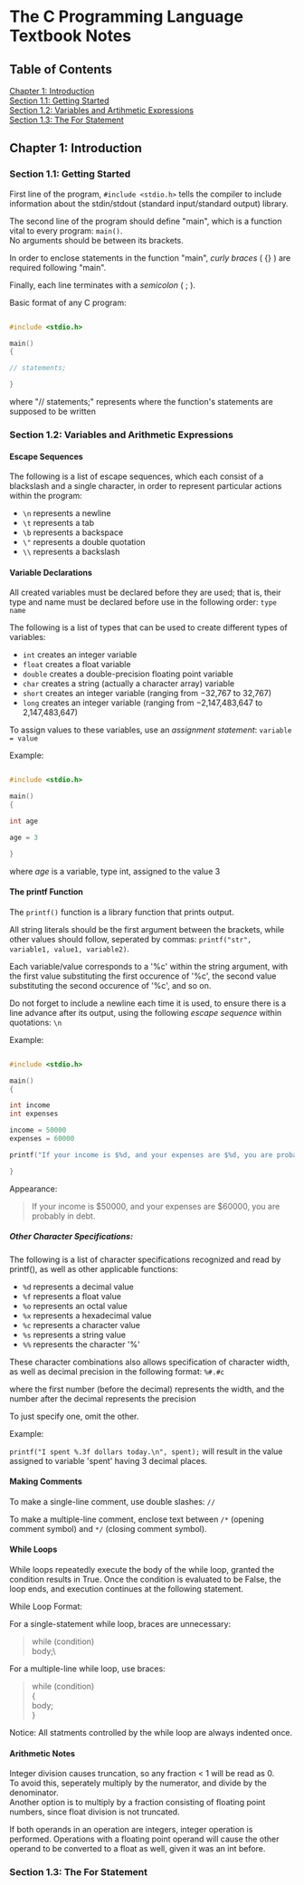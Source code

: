 # The C Programming Language Textbook Notes

## Table of Contents
[Chapter 1: Introduction](https://github.com/francescasiconolfi/SYSC-2006/blob/main/Textbook-Notes.md#chapter-1-introduction)\
[Section 1.1: Getting Started](https://github.com/francescasiconolfi/SYSC-2006/blob/main/Textbook-Notes.md#section-11-getting-started)\
[Section 1.2: Variables and Artihmetic Expressions](https://github.com/francescasiconolfi/SYSC-2006/blob/main/Textbook-Notes.md#section-12-variables-and-arithmetic-expressions)\
[Section 1.3: The For Statement](https://github.com/francescasiconolfi/SYSC-2006/blob/main/Textbook-Notes.md#section-13-the-for-statement)


## Chapter 1: Introduction

### Section 1.1: Getting Started
First line of the program, `#include <stdio.h>` tells the compiler to include information about the stdin/stdout (standard input/standard output) library.

The second line of the program should define "main", which is a function vital to every program: `main()`.\
No arguments should be between its brackets.

In order to enclose statements in the function "main", *curly braces* ( {} ) are required following "main".

Finally, each line terminates with a *semicolon* ( ; ).

Basic format of any C program:

``` C

#include <stdio.h>

main()
{

// statements;

}

```

where "// statements;" represents where the function's statements are supposed to be written

### Section 1.2: Variables and Arithmetic Expressions

#### Escape Sequences
The following is a list of escape sequences, which each consist of a blackslash and a single character, in order to represent particular actions within the program:

- `\n` represents a newline
- `\t` represents a tab
- `\b` represents a backspace
- `\"` represents a double quotation
- `\\` represents a backslash

#### Variable Declarations

All created variables must be declared before they are used; that is, their type and name must be declared before use in the following order: `type name`

The following is a list of types that can be used to create different types of variables:

- `int` creates an integer variable
- `float` creates a float variable
- `double` creates a double-precision floating point variable
- `char` creates a string (actually a character array) variable
- `short` creates an integer variable (ranging from −32,767 to 32,767)
- `long` creates an integer variable (ranging from −2,147,483,647 to 2,147,483,647)

To assign values to these variables, use an *assignment statement*: `variable = value`

Example: 

``` C

#include <stdio.h>

main()
{

int age

age = 3

}

```

where *age* is a variable, type int, assigned to the value 3

#### The printf Function
The `printf()` function is a library function that prints output.

All string literals should be the first argument between the brackets, while other values should follow, seperated by commas: `printf("str", variable1, value1, variable2)`.

Each variable/value corresponds to a '%c' within the string argument, with the first value substituting the first occurence of '%c', the second value substituting the second occurence of '%c', and so on.

Do not forget to include a newline each time it is used, to ensure there is a line advance after its output, using the following *escape sequence* within quotations: `\n`

Example:

``` C

#include <stdio.h>

main()
{

int income
int expenses

income = 50000
expenses = 60000

printf("If your income is $%d, and your expenses are $%d, you are probably in debt.\n", income, expenses);

}

```

Appearance:

> If your income is $50000, and your expenses are $60000, you are probably in debt.
>

##### Other Character Specifications:
The following is a list of character specifications recognized and read by printf(), as well as other applicable functions:

- `%d` represents a decimal value
- `%f` represents a float value
- `%o` represents an octal value
- `%x` represents a hexadecimal value
- `%c` represents a character value
- `%s` represents a string value
- `%%` represents the character '%'

These character combinations also allows specification of character width, as well as decimal precision in the following format: `%#.#c`

where the first number (before the decimal) represents the width, and the number after the decimal represents the precision

To just specify one, omit the other.

Example:

`printf("I spent %.3f dollars today.\n", spent);` will result in the value assigned to variable 'spent' having 3 decimal places.

#### Making Comments
To make a single-line comment, use double slashes: `//`

To make a multiple-line comment, enclose text between `/*` (opening comment symbol) and `*/` (closing comment symbol).

#### While Loops
While loops repeatedly execute the body of the while loop, granted the condition results in True. Once the condition is evaluated to be False, the loop ends, and execution continues at the following statement.

While Loop Format:

For a single-statement while loop, braces are unnecessary:

> while (condition)\
>   body;\

For a multiple-line while loop, use braces:

> while (condition)\
> {\
>   body;\
> }

Notice: All statments controlled by the while loop are always indented once.

#### Arithmetic Notes

Integer division causes truncation, so any fraction < 1 will be read as 0.\
To avoid this, seperately multiply by the numerator, and divide by the denominator.\
Another option is to multiply by a fraction consisting of floating point numbers, since float division is not truncated.

If both operands in an operation are integers, integer operation is performed.
Operations with a floating point operand will cause the other operand to be converted to a float as well, given it was an int before.

### Section 1.3: The For Statement


